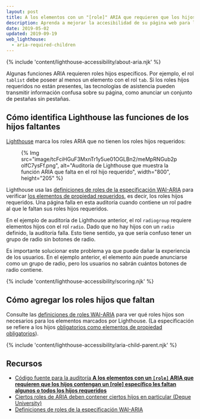 ```yaml
---
layout: post
title: A los elementos con un "[role]" ARIA que requieren que los hijos contengan un "[role]" específico les faltan algunos o todos los hijos requeridos
description: Aprenda a mejorar la accesibilidad de su página web para los usuarios de tecnologías de asistencia, asegurándose de que todos los elementos con funciones ARIA tengan el elemento hijo requerido.
date: 2019-05-02
updated: 2019-09-19
web_lighthouse:
  - aria-required-children
---
```


{% include 'content/lighthouse-accessibility/about-aria.njk' %}

Algunas funciones ARIA requieren roles hijos específicos. Por ejemplo, el rol `tablist` debe poseer al menos un elemento con el rol `tab`. Si los roles hijos requeridos no están presentes, las tecnologías de asistencia pueden transmitir información confusa sobre su página, como anunciar un conjunto de pestañas sin pestañas.

## Cómo identifica Lighthouse las funciones de los hijos faltantes

<a href="https://developer.chrome.com/docs/lighthouse/overview/" rel="noopener">Lighthouse</a> marca los roles ARIA que no tienen los roles hijos requeridos:

<figure>{% Img src="image/tcFciHGuF3MxnTr1y5ue01OGLBn2/meMpRNGub2polfC7ysFf.png", alt="Auditoría de Lighthouse que muestra la función ARIA que falta en el rol hijo requerido", width="800", height="205" %}</figure>

Lighthouse usa las <a href="https://www.w3.org/TR/wai-aria-1.1/#role_definitions" rel="noopener">definiciones de roles de la especificación WAI-ARIA</a> para verificar <a href="https://www.w3.org/TR/wai-aria/#mustContain" rel="noopener">los elementos de propiedad requeridos</a>, es decir, los roles hijos requeridos. Una página falla en esta auditoría cuando contiene un rol padre al que le faltan sus roles hijos requeridos.

En el ejemplo de auditoría de Lighthouse anterior, el rol `radiogroup` requiere elementos hijos con el rol `radio`. Dado que no hay hijos con un `radio` definido, la auditoría falla. Esto tiene sentido, ya que sería confuso tener un grupo de radio sin botones de radio.

Es importante solucionar este problema ya que puede dañar la experiencia de los usuarios. En el ejemplo anterior, el elemento aún puede anunciarse como un grupo de radio, pero los usuarios no sabrán cuántos botones de radio contiene.

{% include 'content/lighthouse-accessibility/scoring.njk' %}

## Cómo agregar los roles hijos que faltan

Consulte las <a href="https://www.w3.org/TR/wai-aria-1.1/#role_definitions" rel="noopener">definiciones de roles WAI-ARIA</a> para ver qué roles hijos son necesarios para los elementos marcados por Lighthouse. (La especificación se refiere a los hijos <a href="https://www.w3.org/TR/wai-aria/#mustContain" rel="noopener">obligatorios como elementos de propiedad obligatorios</a>).

{% include 'content/lighthouse-accessibility/aria-child-parent.njk' %}

## Recursos

- <a href="https://github.com/GoogleChrome/lighthouse/blob/master/core/audits/accessibility/aria-required-children.js" rel="noopener">Código fuente para la auditoría <strong>A los elementos con un <code>[role]</code> ARIA que requieren que los hijos contengan un [role] específico les faltan algunos o todos los hijos requeridos</strong></a>
- <a href="https://dequeuniversity.com/rules/axe/3.3/aria-required-children" rel="noopener">Ciertos roles de ARIA deben contener ciertos hijos en particular (Deque University)</a>
- <a href="https://www.w3.org/TR/wai-aria-1.1/#role_definitions" rel="noopener">Definiciones de roles de la especificación WAI-ARIA</a>
